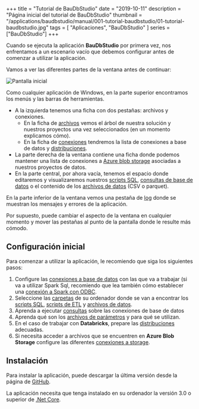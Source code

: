 +++
title = "Tutorial de BauDbStudio"
date = "2019-10-11"
description = "Página inicial del tutorial de BauDbStudio"
thumbnail =	"/applications/baudbstudio/manual/001-tutorial-baudbstudio/01-tutorial-baudbstudio.jpg"
tags = [ "Aplicaciones", "BauDbStudio" ]
series = ["BauDbStudio"]
+++

Cuando se ejecuta la aplicación **BauDbStudio** por primera vez, nos enfrentamos a un escenario vacío
que debemos configurar antes de comenzar a utilizar la aplicación.
	
Vamos a ver las diferentes partes de la ventana antes de continuar:

![Pantalla inicial](/blog/applications/baudbstudio/manual/001-tutorial-baudbstudio/baudbstudio-primera.jpg "Pantalla inicial de BauDbStudio")
		   
Como cualquier aplicación de Windows, en la parte superior encontramos los menús y las barras de herramientas.

* A la izquierda tenemos una ficha con dos pestañas: archivos y conexiones.
	* En la ficha de [archivos](/blog/applications/baudbstudio/manual/010-archivos/010-archivos) vemos el árbol de nuestra solución 
	y nuestros proyectos una vez seleccionados (en un momento explicamos cómo).
	* En la ficha de [conexiones](/blog/applications/baudbstudio/manual/020-conexiones/020-conexiones) tendremos la lista de conexiones
	a base de datos y [distribuciones](/blog/applications/baudbstudio/manual/025-distribuciones/025-distribuciones).
* La parte derecha de la ventana contiene una ficha donde podemos mantener una lista de conexiones a 
[Azure blob storage](/blog/applications/baudbstudio/manual/030-storage/030-storage) asociadas a nuestros proyectos de datos.
* En la parte central, por ahora vacía, tenemos el espacio donde editaremos y visualizaremos nuestros 
[scripts SQL](/blog/applications/baudbstudio/manual/040-scripts-sql/040-scripts-sql), 
[consultas de base de datos](/blog/applications/baudbstudio/manual/090-consultas/090-consultas) o
el contenido de los [archivos de datos](/blog/applications/baudbstudio/manual/095-archivos-de-datos/095-archivos-de-datos) (CSV o parquet).
	
En la parte inferior de la ventana vemos una pestaña de [log](/blog/applications/baudbstudio/manual/100-log/100-log) donde
se muestran los mensajes y errores de la aplicación.
		
Por supuesto, puede cambiar el aspecto de la ventana en cualquier momento y mover las pestañas al punto de la pantalla donde
le resulte más cómodo.

## Configuración inicial

Para comenzar a utilizar la aplicación, le recomiendo que siga los siguientes pasos:

1. Configure las [conexiones a base de datos](/blog/applications/baudbstudio/manual/020-conexiones/020-conexiones) con las que
va a trabajar (si va a utilizar Spark Sql, recomiendo que lea también cómo establecer una
[conexión a Spark con ODBC](/blog/applications/baudbstudio/manual/025-conexion-spark/025-conexion-spark).
2. Seleccione las [carpetas](/blog/applications/baudbstudio/manual/010-archivos/010-archivos) de su ordenador donde 
se van a encontrar los [scripts SQL](/blog/applications/baudbstudio/manual/040-scripts-sql/040-scripts-sql),
[scripts de ETL](/blog/applications/baudbstudio/manual/120-scripts-etl/120-scripts-etl) y 
[archivos de datos](/blog/applications/baudbstudio/manual/095-archivos-de-datos/095-archivos-de-datos).
3. Aprenda a ejecutar [consultas](/blog/applications/baudbstudio/manual/090-consultas/090-consultas) sobre las
conexiones de base de datos
4. Aprenda qué son los [archivos de parámetros](/blog/applications/baudbstudio/manual/045-archivos-de-parametros/045-archivos-de-parametros) y
para qué se utilizan.
5. En el caso de trabajar con **Databricks**, prepare las [distribuciones](/blog/applications/baudbstudio/manual/025-distribuciones/025-distribuciones) adecuadas.
6. Si necesita acceder a archivos que se encuentren en **Azure Blob Storage** configure las diferentes
[conexiones a storage](/blog/applications/baudbstudio/manual/030-storage/030-storage). 

## Instalación

Para instalar la aplicación, puede descargar la última versión desde la página de [GitHub](https://github.com/jbautistam/BauDbStudio/releases).
	
La aplicación necesita que tenga instalado en su ordenador la versión 3.0 o superior de
[.Net Core](https://dotnet.microsoft.com/download/dotnet-core/3.1).